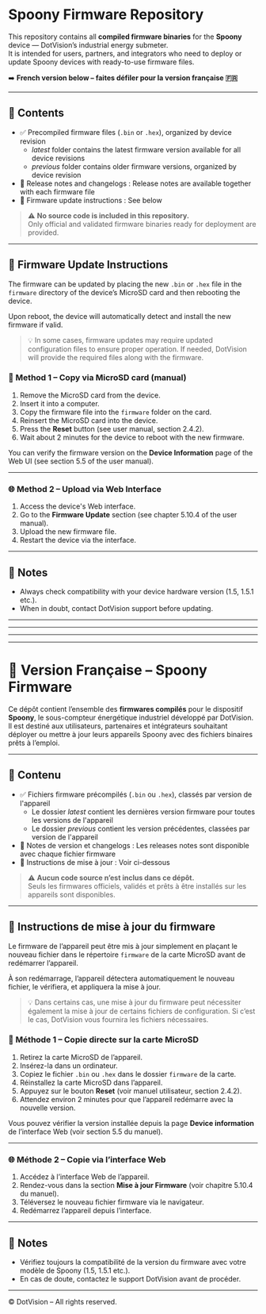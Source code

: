 # Spoony Firmware Repository

This repository contains all **compiled firmware binaries** for the **Spoony** device — DotVision’s industrial energy submeter.  
It is intended for users, partners, and integrators who need to deploy or update Spoony devices with ready-to-use firmware files.

➡️ **French version below – faites défiler pour la version française 🇫🇷**

---

## 📁 Contents

- ✅ Precompiled firmware files (`.bin` or `.hex`), organized by device revision
    - *latest* folder contains the latest firmware version available for all device revisions
    - *previous* folder contains older firmware versions, organized by device revision
- 📝 Release notes and changelogs : Release notes are available together with each firmware file
- 🧭 Firmware update instructions : See below

> ⚠️ **No source code is included in this repository.**  
Only official and validated firmware binaries ready for deployment are provided.

---

## 🔄 Firmware Update Instructions

The firmware can be updated by placing the new `.bin` or `.hex` file in the `firmware` directory of the device’s MicroSD card and then rebooting the device.

Upon reboot, the device will automatically detect and install the new firmware if valid.

> 💡 In some cases, firmware updates may require updated configuration files to ensure proper operation. If needed, DotVision will provide the required files along with the firmware.

### 🔧 Method 1 – Copy via MicroSD card (manual)

1. Remove the MicroSD card from the device.  
2. Insert it into a computer.  
3. Copy the firmware file into the `firmware` folder on the card.  
4. Reinsert the MicroSD card into the device.  
5. Press the **Reset** button (see user manual, section 2.4.2).  
6. Wait about 2 minutes for the device to reboot with the new firmware.  

You can verify the firmware version on the **Device Information** page of the Web UI (see section 5.5 of the user manual).

---

### 🌐 Method 2 – Upload via Web Interface

1. Access the device's Web interface.  
2. Go to the **Firmware Update** section (see chapter 5.10.4 of the user manual).  
3. Upload the new firmware file.  
4. Restart the device via the interface.  

---

## 📌 Notes

- Always check compatibility with your device hardware version (1.5, 1.5.1 etc.).
- When in doubt, contact DotVision support before updating.

---

---
---

---

# 📘 Version Française – Spoony Firmware

Ce dépôt contient l’ensemble des **firmwares compilés** pour le dispositif **Spoony**, le sous-compteur énergétique industriel développé par DotVision.  
Il est destiné aux utilisateurs, partenaires et intégrateurs souhaitant déployer ou mettre à jour leurs appareils Spoony avec des fichiers binaires prêts à l’emploi.

---

## 📁 Contenu

- ✅ Fichiers firmware précompilés (`.bin` ou `.hex`), classés par version de l'appareil
    - Le dossier *latest* contient les dernières version firmware pour toutes les versions de l'appareil
    - Le dossier *previous* contient les version précédentes, classées par version de l'appareil
- 📝 Notes de version et changelogs : Les releases notes sont disponible avec chaque fichier firmware
- 🧭 Instructions de mise à jour : Voir ci-dessous

> ⚠️ **Aucun code source n’est inclus dans ce dépôt.**  
Seuls les firmwares officiels, validés et prêts à être installés sur les appareils sont disponibles.

---

## 🔄 Instructions de mise à jour du firmware

Le firmware de l’appareil peut être mis à jour simplement en plaçant le nouveau fichier dans le répertoire `firmware` de la carte MicroSD avant de redémarrer l’appareil.

À son redémarrage, l’appareil détectera automatiquement le nouveau fichier, le vérifiera, et appliquera la mise à jour.

> 💡 Dans certains cas, une mise à jour du firmware peut nécessiter également la mise à jour de certains fichiers de configuration. Si c’est le cas, DotVision vous fournira les fichiers nécessaires.

### 🔧 Méthode 1 – Copie directe sur la carte MicroSD

1. Retirez la carte MicroSD de l’appareil.  
2. Insérez-la dans un ordinateur.  
3. Copiez le fichier `.bin` ou `.hex` dans le dossier `firmware` de la carte.  
4. Réinstallez la carte MicroSD dans l’appareil.  
5. Appuyez sur le bouton **Reset** (voir manuel utilisateur, section 2.4.2).  
6. Attendez environ 2 minutes pour que l’appareil redémarre avec la nouvelle version.  

Vous pouvez vérifier la version installée depuis la page **Device information** de l’interface Web (voir section 5.5 du manuel).

---

### 🌐 Méthode 2 – Copie via l’interface Web

1. Accédez à l’interface Web de l’appareil.  
2. Rendez-vous dans la section **Mise à jour Firmware** (voir chapitre 5.10.4 du manuel).  
3. Téléversez le nouveau fichier firmware via le navigateur.  
4. Redémarrez l’appareil depuis l’interface.  

---

## 📌 Notes

- Vérifiez toujours la compatibilité de la version du firmware avec votre modèle de Spoony (1.5, 1.5.1 etc.).
- En cas de doute, contactez le support DotVision avant de procéder.

---

© DotVision – All rights reserved.
